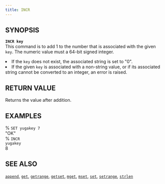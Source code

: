 ```yaml
---
title: INCR
---
```


## SYNOPSIS
<code><b>INCR key</b></code><br>
This command is to add 1 to the number that is associated with the given <code>key</code>. The numeric value must a 64-bit signed integer.
<li>If the <code>key</code> does not exist, the associated string is set to "0".</li>
<li>If the given <code>key</code> is associated with a non-string value, or if its associated string cannot be converted to an integer, an error is raised.</li>

## RETURN VALUE
Returns the value after addition.

## EXAMPLES
% <code>SET yugakey 7</code><br>
"OK"<br>
% <code>INCR yugakey</code><br>
8<br>

## SEE ALSO
[`append`](/yql/redis/append/), [`get`](/yql/redis/get/), [`getrange`](/yql/redis/getrange/), [`getset`](/yql/redis/getset/), [`mget`](/yql/redis/mget/), [`mset`](/yql/redis/mset/), [`set`](/yql/redis/set/), [`setrange`](/yql/redis/setrange/), [`strlen`](/yql/redis/strlen/)
